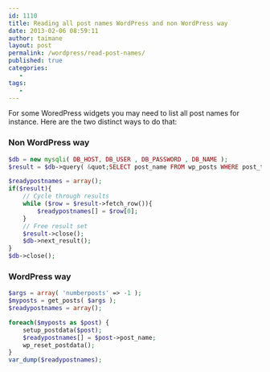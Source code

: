 ```yaml
---
id: 1110
title: Reading all post names WordPress and non WordPress way
date: 2013-02-06 08:59:11
author: taimane
layout: post
permalink: /wordpress/read-post-names/
published: true
categories:
   -
tags:
   -
---
```

For some WoredPress widgets you may need to list all post names for instance. Here are the two distinct ways to do that:


### Non WordPress way
```php
$db = new mysqli( DB_HOST, DB_USER , DB_PASSWORD , DB_NAME );
$result = $db->query( &quot;SELECT post_name FROM wp_posts WHERE post_type='post'&quot;);

$readypostnames = array();
if($result){
	// Cycle through results
	while ($row = $result->fetch_row()){
		$readypostnames[] = $row[0];
	}
	// Free result set
	$result->close();
	$db->next_result();
}
$db->close();
```

### WordPress way

```php
$args = array( 'numberposts' => -1 );
$myposts = get_posts( $args );
$readypostnames = array();

foreach($myposts as $post) {
	setup_postdata($post);
	$readypostnames[] = $post->post_name;
	wp_reset_postdata();
}
var_dump($readypostnames);
```

